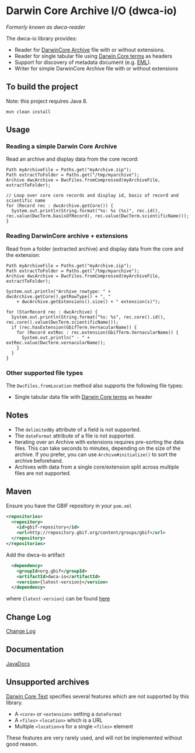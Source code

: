 # Darwin Core Archive I/O (dwca-io)

*Formerly known as dwca-reader*

The dwca-io library provides:
 * Reader for [DarwinCore Archive](http://rs.tdwg.org/dwc/terms/guides/text/) file with or without extensions.
 * Reader for single tabular file using [Darwin Core terms](http://rs.tdwg.org/dwc/terms/#theterms) as headers
 * Support for discovery of metadata document (e.g. [EML](https://knb.ecoinformatics.org/#tools/eml)).
 * Writer for simple DarwinCore Archive file with or without extensions

## To build the project
Note: this project requires Java 8.
```
mvn clean install
```

## Usage
### Reading a simple Darwin Core Archive
Read an archive and display data from the core record:
```
Path myArchiveFile = Paths.get("myArchive.zip");
Path extractToFolder = Paths.get("/tmp/myarchive");
Archive dwcArchive = DwcFiles.fromCompressed(myArchiveFile, extractToFolder);

// Loop over core core records and display id, basis of record and scientific name
for (Record rec : dwcArchive.getCore()) {
  System.out.println(String.format("%s: %s (%s)", rec.id(), rec.value(DwcTerm.basisOfRecord), rec.value(DwcTerm.scientificName)));
}
```
### Reading DarwinCore archive + extensions
Read from a folder (extracted archive) and display data from the core and the extension:
```
Path myArchiveFile = Paths.get("myArchive.zip");
Path extractToFolder = Paths.get("/tmp/myarchive");
Archive dwcArchive = DwcFiles.fromCompressed(myArchiveFile, extractToFolder);

System.out.println("Archive rowtype: " + dwcArchive.getCore().getRowType() + ", "
    + dwcArchive.getExtensions().size() + " extension(s)");

for (StarRecord rec : dwcArchive) {
  System.out.println(String.format("%s: %s", rec.core().id(), rec.core().value(DwcTerm.scientificName)));
  if (rec.hasExtension(GbifTerm.VernacularName)) {
    for (Record extRec : rec.extension(GbifTerm.VernacularName)) {
      System.out.println(" - " + extRec.value(DwcTerm.vernacularName));
    }
  }
}
```

### Other supported file types
The `DwcFiles.fromLocation` method also supports the following file types:
* Single tabular data file with [Darwin Core terms](http://rs.tdwg.org/dwc/terms/#theterms) as header

## Notes
* The `delimitedBy` attribute of a field is not supported.
* The `dateFormat` attribute of a file is not supported.
* Iterating over an Archive with extensions requires pre-sorting the data files.  This can take seconds to minutes,
  depending on the size of the archive.  If you prefer, you can use `Archive#initialize()` to sort the archive beforehand.
* Archives with data from a single core/extension split across multiple files are not supported.

## Maven
Ensure you have the GBIF repository in your `pom.xml`
```xml
<repositories>
  <repository>
    <id>gbif-repository</id>
    <url>http://repository.gbif.org/content/groups/gbif</url>
  </repository>
</repositories>
```

Add the dwca-io artifact
```xml
  <dependency>
    <groupId>org.gbif</groupId>
    <artifactId>dwca-io</artifactId>
    <version>{latest-version}</version>
  </dependency>
```

where `{latest-version}` can be found [here](https://github.com/gbif/dwca-io/tags)

## Change Log
[Change Log](CHANGELOG.md)

## Documentation
[JavaDocs](http://gbif.github.io/dwca-io/apidocs/)

## Unsupported archives

[Darwin Core Text](https://dwc.tdwg.org/text/) specifies several features which are not supported by this library.

* A `<core>` or `<extension>` setting a `dateFormat`
* A `<files>` `<location>` which is a URL
* Multiple `<location>`s for a single `<files>` element

These features are very rarely used, and will not be implemented without good reason.
